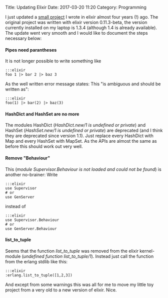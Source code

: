 Title: Updating Elixir
Date: 2017-03-20 11:20
Category: Programming

I just updated a [small project](https://github.com/ggb/triptych) I wrote in elixir almost four years (!) ago. The original project was written with elixir version 0.11.3-beta, the version currently installed on my laptop is 1.3.4 (although 1.4 is already available). The update went very smooth and I would like to document the steps necessary below:

#### Pipes need parantheses

It is not longer possible to write something like

    :::elixir
    foo 1 |> bar 2 |> baz 3

As the well written error message states: This "is ambiguous and should be written as":

    :::elixir
    foo(1) |> bar(2) |> baz(3)

#### HashDict and HashSet are no more

The modules HashDict (*HashDict.new/1 is undefined or private*) and HashSet (*HashSet.new/1 is undefined or private*) are deprecated (and I think they are deprecated since version 1.1). Just replace every HashDict with Map and every HashSet with MapSet. As the APIs are almost the same as before this should work out very well.

#### Remove "Behaviour"

This (*module Supervisor.Behaviour is not loaded and could not be found*) is another no-brainer: Write

    :::elixir
    use Supervisor
    # or
    use GenServer

instead of

    :::elixir
    use Supervisor.Behaviour
    # or
    use GenServer.Behaviour

#### list_to_tuple

Seems that the function *list_to_tuple* was removed from the elixir kernel-module (*undefined function list_to_tuple/1*). Instead just call the function from the erlang stdlib like this:

    :::elixir
    :erlang.list_to_tuple([1,2,3])

And except from some warnings this was all for me to move my little toy project from a very old to a new version of elixir. Nice.